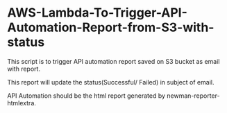 # AWS-Lambda-To-Trigger-API-Automation-Report-from-S3-with-status

This script is to trigger API automation report saved on S3 bucket as email with report.

This report will update the status(Successful/ Failed) in subject of email.

API Automation should be the html report generated by newman-reporter-htmlextra.
